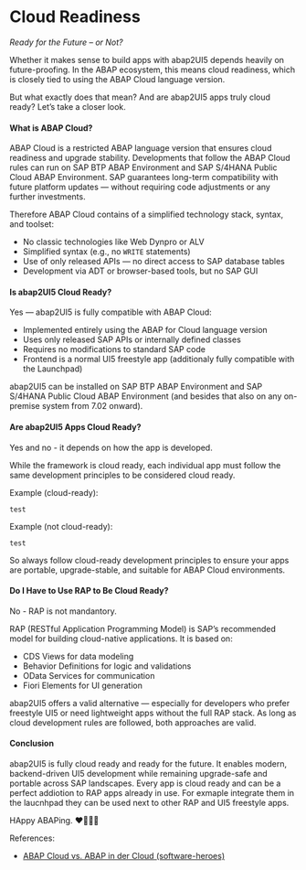 # Cloud Readiness

_Ready for the Future – or Not?_

Whether it makes sense to build apps with abap2UI5 depends heavily on future-proofing. In the ABAP ecosystem, this means cloud readiness, which is closely tied to using the ABAP Cloud language version.

But what exactly does that mean? And are abap2UI5 apps truly cloud ready? Let’s take a closer look.

#### What is ABAP Cloud?

ABAP Cloud is a restricted ABAP language version that ensures cloud readiness and upgrade stability. Developments that follow the ABAP Cloud rules can run on SAP BTP ABAP Environment and SAP S/4HANA Public Cloud ABAP Environment. SAP guarantees long-term compatibility with future platform updates — without requiring code adjustments or any further investments.

Therefore ABAP Cloud contains of a simplified technology stack, syntax, and toolset:

- No classic technologies like Web Dynpro or ALV
- Simplified syntax (e.g., no `WRITE` statements)
- Use of only released APIs — no direct access to SAP database tables
- Development via ADT or browser-based tools, but no SAP GUI

#### Is abap2UI5 Cloud Ready?

Yes — abap2UI5 is fully compatible with ABAP Cloud:

- Implemented entirely using the ABAP for Cloud language version
- Uses only released SAP APIs or internally defined classes
- Requires no modifications to standard SAP code
- Frontend is a normal UI5 freestyle app  (additionaly fully compatible with the Launchpad)

abap2UI5 can be installed on SAP BTP ABAP Environment and SAP S/4HANA Public Cloud ABAP Environment (and besides that also on any on-premise system from 7.02 onward).

#### Are abap2UI5 Apps Cloud Ready?

Yes and no - it depends on how the app is developed.

While the framework is cloud ready, each individual app must follow the same development principles to be considered cloud ready.

Example (cloud-ready):

```abap
test
```

Example (not cloud-ready):
```abap
test
```

So always follow cloud-ready development principles to ensure your apps are portable, upgrade-stable, and suitable for ABAP Cloud environments.

#### Do I Have to Use RAP to Be Cloud Ready?

No - RAP is not mandantory.

RAP (RESTful Application Programming Model) is SAP’s recommended model for building cloud-native applications. It is based on:
- CDS Views for data modeling
- Behavior Definitions for logic and validations
- OData Services for communication
- Fiori Elements for UI generation

abap2UI5 offers a valid alternative — especially for developers who prefer freestyle UI5 or need lightweight apps without the full RAP stack. As long as cloud development rules are followed, both approaches are valid.

#### Conclusion

abap2UI5 is fully cloud ready and ready for the future. It enables modern, backend-driven UI5 development while remaining upgrade-safe and portable across SAP landscapes. Every app is cloud ready and can be a perfect addiotion to RAP apps already in use. For exmaple integrate them in the laucnhpad they can be used next to other RAP and UI5 freestyle apps.

HAppy ABAPing. ❤️🦖🦕🦣


References:
* [ABAP Cloud vs. ABAP in der Cloud (software-heroes)](https://software-heroes.com/blog/abap-cloud-vs-abap-in-der-cloud)
